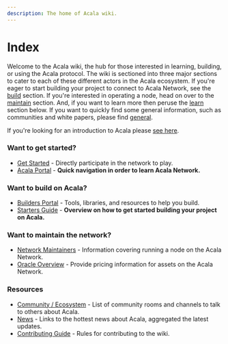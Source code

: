 ```yaml
---
description: The home of Acala wiki.
---
```


# Index

Welcome to the Acala wiki, the hub for those interested in learning, building, or using the Acala protocol. The wiki is sectioned into three major sections to cater to each of these different actors in the Acala ecosystem. If you're eager to start building your project to connect to Acala Network, see the [build](https://wiki.acala.network/build/) section. If you're interested in operating a node, head on over to the [maintain](https://wiki.acala.network/maintain/) section. And, if you want to learn more then peruse the [learn](https://wiki.acala.network/learn/) section below. If you want to quickly find some general information, such as communities and white papers, please find [general](https://wiki.acala.network/general/).

If you're looking for an introduction to Acala please [see here](https://wiki.acala.network/learn/acala-introduction).

### Want to get started?

* [Get Started](https://wiki.acala.network/learn/get-started) - Directly participate in the network to play.
* [Acala Portal](https://wiki.acala.network/general/acala-portal) - **Quick navigation in order to learn Acala Network.**

### Want to build on Acala?

* [Builders Portal](https://wiki.acala.network/build/builders-portal) - Tools, libraries, and resources to help you build.
* [Starters Guide](https://wiki.acala.network/build/development-guide/builders-starters-guide) - **Overview on how to get started building your project on Acala.**

### Want to maintain the network?

* [Network Maintainers](https://wiki.acala.network/maintain/network-maintainers) - Information covering running a node on the Acala Network.
* [Oracle Overview](https://wiki.acala.network/maintain/oracle/oracle-overview) - Provide pricing information for assets on the Acala Network.

### Resources

* [Community / Ecosystem](https://wiki.acala.network/general/acala-portal/community) - List of community rooms and channels to talk to others about Acala.
* [News](https://wiki.acala.network/general/acala-portal/news) - Links to the hottest news about Acala, aggregated the latest updates.
* [Contributing Guide](https://wiki.acala.network/general/contributing) - Rules for contributing to the wiki.

